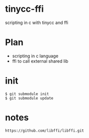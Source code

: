 # tinycc-ffi

scripting in c with tinycc and ffi


# Plan

* scripting in c language
* ffi to call external shared lib


# init

```
$ git submodule init
$ git submodule update
```

# notes

```
https://github.com/libffi/libffi.git
```
